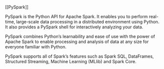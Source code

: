 [[PySpark]]

PySpark is the Python API for Apache Spark. It enables you to perform real-time, large-scale data processing in a distributed environment using Python. It also provides a PySpark shell for interactively analyzing your data.

PySpark combines Python’s learnability and ease of use with the power of Apache Spark to enable processing and analysis of data at any size for everyone familiar with Python.

PySpark supports all of Spark’s features such as Spark SQL, DataFrames, Structured Streaming, Machine Learning (MLlib) and Spark Core.


